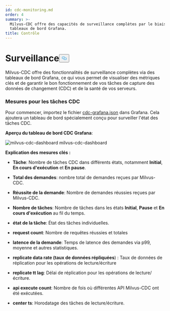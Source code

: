 ```yaml
---
id: cdc-monitoring.md
order: 4
summary: >-
  Milvus-CDC offre des capacités de surveillance complètes par le biais de
  tableaux de bord Grafana.
title: Contrôle
---
```

<h1 id="Monitoring" class="common-anchor-header">Surveillance<button data-href="#Monitoring" class="anchor-icon" translate="no">
      <svg translate="no"
        aria-hidden="true"
        focusable="false"
        height="20"
        version="1.1"
        viewBox="0 0 16 16"
        width="16"
      >
        <path
          fill="#0092E4"
          fill-rule="evenodd"
          d="M4 9h1v1H4c-1.5 0-3-1.69-3-3.5S2.55 3 4 3h4c1.45 0 3 1.69 3 3.5 0 1.41-.91 2.72-2 3.25V8.59c.58-.45 1-1.27 1-2.09C10 5.22 8.98 4 8 4H4c-.98 0-2 1.22-2 2.5S3 9 4 9zm9-3h-1v1h1c1 0 2 1.22 2 2.5S13.98 12 13 12H9c-.98 0-2-1.22-2-2.5 0-.83.42-1.64 1-2.09V6.25c-1.09.53-2 1.84-2 3.25C6 11.31 7.55 13 9 13h4c1.45 0 3-1.69 3-3.5S14.5 6 13 6z"
        ></path>
      </svg>
    </button></h1><p>Milvus-CDC offre des fonctionnalités de surveillance complètes via des tableaux de bord Grafana, ce qui vous permet de visualiser des métriques clés et de garantir le bon fonctionnement de vos tâches de capture des données de changement (CDC) et de la santé de vos serveurs.</p>
<h3 id="Metrics-for-CDC-tasks" class="common-anchor-header">Mesures pour les tâches CDC</h3><p>Pour commencer, importez le fichier <a href="https://github.com/zilliztech/milvus-cdc/blob/main/server/configs/cdc-grafana.json">cdc-grafana.json</a> dans Grafana. Cela ajoutera un tableau de bord spécialement conçu pour surveiller l'état des tâches CDC.</p>
<p><strong>Aperçu du tableau de bord CDC Grafana</strong>:</p>
<p>
  
   <span class="img-wrapper"> <img translate="no" src="/docs/v2.4.x/assets/milvus-cdc-dashboard.png" alt="milvus-cdc-dashboard" class="doc-image" id="milvus-cdc-dashboard" />
   </span> <span class="img-wrapper"> <span>milvus-cdc-dashboard</span> </span></p>
<p><strong>Explication des mesures clés :</strong></p>
<ul>
<li><p><strong>Tâche</strong>: Nombre de tâches CDC dans différents états, notamment <strong>Initial</strong>, <strong>En cours d'exécution</strong> et <strong>En pause</strong>.</p></li>
<li><p><strong>Total des demandes</strong>: nombre total de demandes reçues par Milvus-CDC.</p></li>
<li><p><strong>Réussite de la demande</strong>: Nombre de demandes réussies reçues par Milvus-CDC.</p></li>
<li><p><strong>Nombre de tâches</strong>: Nombre de tâches dans les états <strong>Initial</strong>, <strong>Pause</strong> et <strong>En cours d'exécution</strong> au fil du temps.</p></li>
<li><p><strong>état de la tâche</strong>: État des tâches individuelles.</p></li>
<li><p><strong>request count</strong>: Nombre de requêtes réussies et totales</p></li>
<li><p><strong>latence de la demande</strong>: Temps de latence des demandes via p99, moyenne et autres statistiques.</p></li>
<li><p><strong>replicate data rate (taux de données répliquées</strong>) : Taux de données de réplication pour les opérations de lecture/écriture</p></li>
<li><p><strong>replicate tt lag</strong>: Délai de réplication pour les opérations de lecture/écriture.</p></li>
<li><p><strong>api execute count</strong>: Nombre de fois où différentes API Milvus-CDC ont été exécutées.</p></li>
<li><p><strong>center ts</strong>: Horodatage des tâches de lecture/écriture.</p></li>
</ul>
